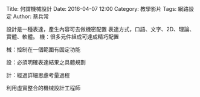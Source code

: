 Title: 何謂機械設計
Date: 2016-04-07 12:00
Category: 教學影片
Tags: 網路設定
Author: 蔡兵常
 
 
設計是一種表達，產生內容可去做機密配置 表達方式，口語、文字、2D、理論、實體、軟體。 機：很多元件組成可達成精巧配置

械：控制在一個範圍有固定功能

設：必須明確表達結果之具體規劃

計：經過詳細思慮考量過程

利用虛實整合的機械設計工程師